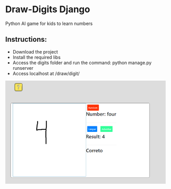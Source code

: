 # Draw-Digits Django
Python AI game for kids to learn numbers
<br>
## Instructions:
* Download the project
* Install the required libs
* Access the digits folder and run the command: python manage.py runserver
* Access localhost at /draw/digit/

![Draw Digits](print.png)
